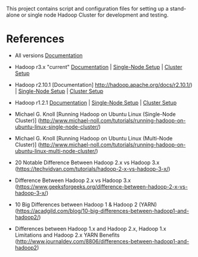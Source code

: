 This project contains script and configuration files for setting up a stand-alone or single node Hadoop Cluster for development and testing.

# References
- All versions [Documentation](https://hadoop.apache.org/docs/stable/index.html)

- Hadoop r3.x "current" [Documentation](http://hadoop.apache.org/docs/current/) | [Single-Node Setup](http://hadoop.apache.org/docs/current/hadoop-project-dist/hadoop-common/SingleCluster.html) | [Cluster Setup](http://hadoop.apache.org/docs/current/hadoop-project-dist/hadoop-common/ClusterSetup.html)

- Hadoop r2.10.1 [Documentation] http://hadoop.apache.org/docs/r2.10.1/) | [Single-Node Setup](http://hadoop.apache.org/docs/r2.10.1/hadoop-project-dist/hadoop-common/SingleCluster.html) | [Cluster Setup](http://hadoop.apache.org/docs/r2.10.1/hadoop-project-dist/hadoop-common/ClusterSetup.html)

- Hadoop r1.2.1 [Documentation](http://hadoop.apache.org/docs/r1.2.1/) | [Single-Node Setup](http://hadoop.apache.org/docs/r1.2.1/single_node_setup.html) | [Cluster Setup](http://hadoop.apache.org/docs/r1.2.1/cluster_setup.html)

- Michael G. Knoll [Running Hadoop on Ubuntu Linux (Single-Node Cluster)]
(http://www.michael-noll.com/tutorials/running-hadoop-on-ubuntu-linux-single-node-cluster/)

- Michael G. Knoll [Running Hadoop on Ubuntu Linux (Multi-Node Cluster)]
(http://www.michael-noll.com/tutorials/running-hadoop-on-ubuntu-linux-multi-node-cluster/)

- 20 Notable Difference Between Hadoop 2.x vs Hadoop 3.x
(https://techvidvan.com/tutorials/hadoop-2-x-vs-hadoop-3-x/)

- Difference Between Hadoop 2.x vs Hadoop 3.x
(https://www.geeksforgeeks.org/difference-between-hadoop-2-x-vs-hadoop-3-x/)

- 10 Big Differences between Hadoop 1 & Hadoop 2 (YARN)
(https://acadgild.com/blog/10-big-differences-between-hadoop1-and-hadoop2/)

- Differences between Hadoop 1.x and Hadoop 2.x, Hadoop 1.x Limitations and Hadoop 2.x YARN Benefits
(http://www.journaldev.com/8806/differences-between-hadoop1-and-hadoop2)
